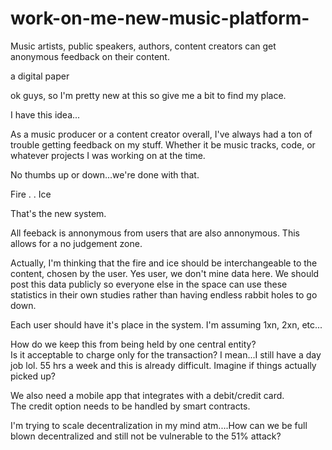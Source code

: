 # work-on-me-new-music-platform-
Music artists, public speakers, authors, content creators can get anonymous feedback on their content.


a digital paper

ok guys, so I'm pretty new at this so give me a bit to find my place.

I have this idea...


As a music producer or a content creator overall, I've always had a ton of trouble getting feedback on my stuff.  Whether it be music tracks, code, or whatever projects I was working on at the time.  


No thumbs up or down...we're done with that.


Fire
.
.
Ice


That's the new system.


All feeback is annonymous from users that are also annonymous.
This allows for a no judgement zone.

Actually, I'm thinking that the fire and ice should be interchangeable to the content, chosen by the user.
Yes user, we don't mine data here.  We should post this data publicly so everyone else in the space can use these statistics in their own studies rather than having endless rabbit holes to go down.  


Each user should have it's place in the system.  I'm assuming 1xn, 2xn, etc...

How do we keep this from being held by one central entity?  
Is it acceptable to charge only for the transaction?  I mean...I still have a day job lol. 55 hrs a week and this is already difficult.  Imagine if things actually picked up?

We also need a mobile app that integrates with a debit/credit card.  
The credit option needs to be handled by smart contracts.


I'm trying to scale decentralization in my mind atm....How can we be full blown decentralized and still not be vulnerable to the 51% attack?

